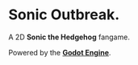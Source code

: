 # Sonic Outbreak.

A 2D **Sonic the Hedgehog** fangame.

Powered by the **[Godot Engine](https://godotengine.org/)**.
